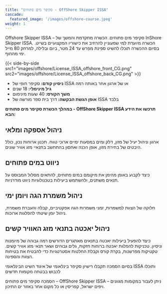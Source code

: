 ```yaml
---
title: "סקיפר מים פתוחים - OffShore Skipper ISSA"
cascade:
  featured_image: '/images/offshore-course.jpeg'
weight: 1
---
```

Offshore Skipper ISSA – סקיפר מים פתוחים. הכשרה מתקדמת והמשך של InShore Skipper ISSA. הכשרה מיועדת למי שמעוניין להרחיב את כישוריו המקצועיים בשייט. בסיום ההכשרה תוכלו להשיט ספינת מפרש עד 24 מטר, ביום ובלילה, למרחק 80 מייל ימי מהחוף.

{{< side-by-side src1="images/offshore/License_ISSA_offshore_front_CG.png" src2="images/offshore/License_ISSA_offshore_back_CG.png" >}}

- **ניסיון קודם:** סקיפר חופי של ISSA או של ארגון אחר באותה רמה
- **גיל מינימלי:** 18 שנים
- **משך הקורס:** 40 שעות מינימום
- **אופן הגשת הבקשה:** דרך בית ספר מורשה של ISSA בלבד

**במהלך הכשרת סקיפר מים פתוחים - OffShore Skipper ISSA תרכשו את הידע הבא:**

## ניהול אספקה ומלאי

ארגון וניהול יעיל של מזון, דלק ומים במסעות ימיים ארוכי טווח. תכנון ארוחות נכון, כולל היבטים של בחירת מזון, אופן הכנה ואחסון בהתחשב בתנאיי מזג אוויר שונים.

## ניווט במים פתוחים

כיצד לקבוע באופן מהימן את מיקומם במים פתוחים, להתאים מסלול המבוסס על תנאים משתנים, ולהשתמש ביעילות בטכנולוגיות ניווט מודרניות.

## ניהול משמרת הגה ויומן ימי

חלוקה של הצוות למשמרות, זמני משמרות הגה אפקטיביים, קבלה והעברת משמרת, ניהול יומן שיטתי להפלגות ארוכות.

## ניהול יאכטה בתנאי מזג האוויר קשים

כיצד להפעיל ביעילות יאכטה בתנאים מאתגרים הדורשים רמה גבוהה של מיומנות וניסיון. טכניקות להפלגת יאכטה ברוחות חזקות, גלים גבוהים ושאר תנאי מזג אוויר קשים. טקטיקות מפרשנות, בקרת קורס וקבלת החלטות אסטרטגיות כדי להבטיח את בטיחות הצוות והספינה.

בסיום הסמכה תקבלו רישיון סקיפר בינלאומי של איגוד השיט הבינלאומי ISSA ותוכלו לכבוש בבטחה מקומות חדשים

הסמכה סקיפר מים פתוחים – OffShore Skipper ISSA – ניתן לעבור במקומות מגוונים ויפים ישראל, קפריסין או כל מקום אחר באזור ים התיכון.

